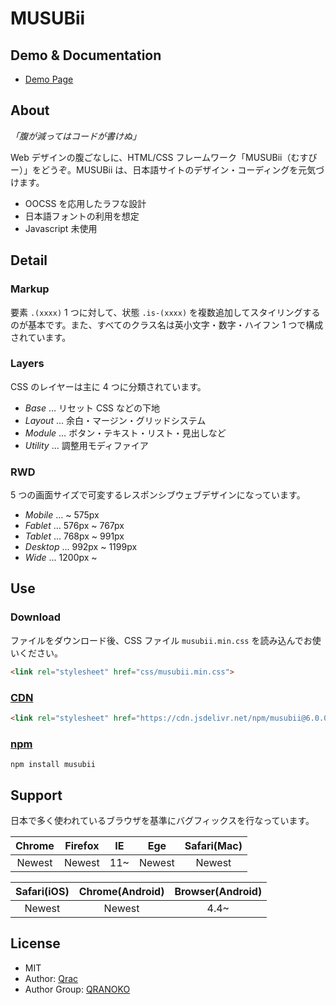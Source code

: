 # MUSUBii

## Demo & Documentation

* [Demo Page][link-demo]

## About

_「腹が減ってはコードが書けぬ」_

Web デザインの腹ごなしに、HTML/CSS フレームワーク「MUSUBii（むすびー）」をどうぞ。MUSUBii は、日本語サイトのデザイン・コーディングを元気づけます。

* OOCSS を応用したラフな設計
* 日本語フォントの利用を想定
* Javascript 未使用

## Detail

### Markup

要素 `.(xxxx)` 1 つに対して、状態 `.is-(xxxx)` を複数追加してスタイリングするのが基本です。また、すべてのクラス名は英小文字・数字・ハイフン 1 つで構成されています。

### Layers

CSS のレイヤーは主に 4 つに分類されています。

* _Base_ … リセット CSS などの下地
* _Layout_ … 余白・マージン・グリッドシステム
* _Module_ … ボタン・テキスト・リスト・見出しなど
* _Utility_ … 調整用モディファイア

### RWD

5 つの画面サイズで可変するレスポンシブウェブデザインになっています。

* _Mobile_ … ~ 575px
* _Fablet_ … 576px ~ 767px
* _Tablet_ … 768px ~ 991px
* _Desktop_ … 992px ~ 1199px
* _Wide_ … 1200px ~

## Use

### Download

ファイルをダウンロード後、CSS ファイル `musubii.min.css` を読み込んでお使いください。

```html
<link rel="stylesheet" href="css/musubii.min.css">
```

### [CDN][link-jsdelivr]

```html
<link rel="stylesheet" href="https://cdn.jsdelivr.net/npm/musubii@6.0.0/docs/css/musubii.min.css">
```

### [npm][link-npm]

```
npm install musubii
```

## Support

日本で多く使われているブラウザを基準にバグフィックスを行なっています。

| Chrome | Firefox | IE  |  Ege   | Safari(Mac) |
| :----: | :-----: | :-: | :----: | :---------: |
| Newest | Newest  | 11~ | Newest |   Newest    |

| Safari(iOS) | Chrome(Android) | Browser(Android) |
| :---------: | :-------------: | :--------------: |
|   Newest    |     Newest      |       4.4~       |

## License

* MIT
* Author: [Qrac][link-twitter]
* Author Group: [QRANOKO][link-qranoko]

[link-demo]: https://qrac.github.io/musubii/
[link-npm]: https://www.npmjs.com/package/musubii
[link-jsdelivr]: https://cdn.jsdelivr.net/npm/musubii/
[link-twitter]: https://twitter.com/Qrac_JP
[link-qranoko]: https://qranoko.jp
